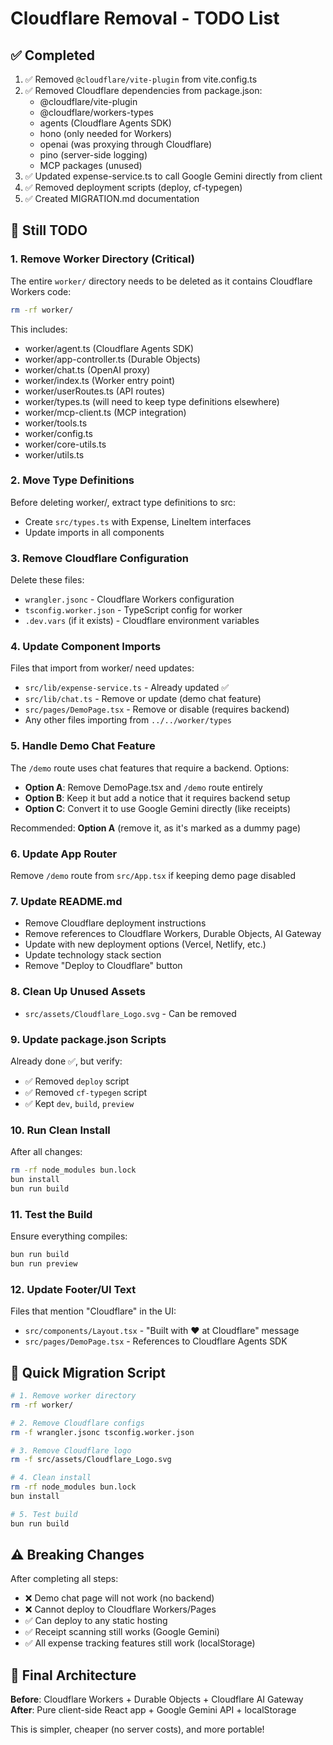 # Cloudflare Removal - TODO List

## ✅ Completed

1. ✅ Removed `@cloudflare/vite-plugin` from vite.config.ts
2. ✅ Removed Cloudflare dependencies from package.json:
   - @cloudflare/vite-plugin
   - @cloudflare/workers-types
   - agents (Cloudflare Agents SDK)
   - hono (only needed for Workers)
   - openai (was proxying through Cloudflare)
   - pino (server-side logging)
   - MCP packages (unused)
3. ✅ Updated expense-service.ts to call Google Gemini directly from client
4. ✅ Removed deployment scripts (deploy, cf-typegen)
5. ✅ Created MIGRATION.md documentation

## 🔄 Still TODO

### 1. Remove Worker Directory (Critical)
The entire `worker/` directory needs to be deleted as it contains Cloudflare Workers code:
```bash
rm -rf worker/
```

This includes:
- worker/agent.ts (Cloudflare Agents SDK)
- worker/app-controller.ts (Durable Objects)
- worker/chat.ts (OpenAI proxy)
- worker/index.ts (Worker entry point)
- worker/userRoutes.ts (API routes)
- worker/types.ts (will need to keep type definitions elsewhere)
- worker/mcp-client.ts (MCP integration)
- worker/tools.ts
- worker/config.ts
- worker/core-utils.ts
- worker/utils.ts

### 2. Move Type Definitions
Before deleting worker/, extract type definitions to src:
- Create `src/types.ts` with Expense, LineItem interfaces
- Update imports in all components

### 3. Remove Cloudflare Configuration
Delete these files:
- `wrangler.jsonc` - Cloudflare Workers configuration
- `tsconfig.worker.json` - TypeScript config for worker
- `.dev.vars` (if it exists) - Cloudflare environment variables

### 4. Update Component Imports
Files that import from worker/ need updates:
- `src/lib/expense-service.ts` - Already updated ✅
- `src/lib/chat.ts` - Remove or update (demo chat feature)
- `src/pages/DemoPage.tsx` - Remove or disable (requires backend)
- Any other files importing from `../../worker/types`

### 5. Handle Demo Chat Feature
The `/demo` route uses chat features that require a backend. Options:
- **Option A**: Remove DemoPage.tsx and `/demo` route entirely
- **Option B**: Keep it but add a notice that it requires backend setup
- **Option C**: Convert it to use Google Gemini directly (like receipts)

Recommended: **Option A** (remove it, as it's marked as a dummy page)

### 6. Update App Router
Remove `/demo` route from `src/App.tsx` if keeping demo page disabled

### 7. Update README.md
- Remove Cloudflare deployment instructions
- Remove references to Cloudflare Workers, Durable Objects, AI Gateway
- Update with new deployment options (Vercel, Netlify, etc.)
- Update technology stack section
- Remove "Deploy to Cloudflare" button

### 8. Clean Up Unused Assets
- `src/assets/Cloudflare_Logo.svg` - Can be removed

### 9. Update package.json Scripts
Already done ✅, but verify:
- ✅ Removed `deploy` script
- ✅ Removed `cf-typegen` script
- ✅ Kept `dev`, `build`, `preview`

### 10. Run Clean Install
After all changes:
```bash
rm -rf node_modules bun.lock
bun install
bun run build
```

### 11. Test the Build
Ensure everything compiles:
```bash
bun run build
bun run preview
```

### 12. Update Footer/UI Text
Files that mention "Cloudflare" in the UI:
- `src/components/Layout.tsx` - "Built with ❤️ at Cloudflare" message
- `src/pages/DemoPage.tsx` - References to Cloudflare Agents SDK

## 📝 Quick Migration Script

```bash
# 1. Remove worker directory
rm -rf worker/

# 2. Remove Cloudflare configs
rm -f wrangler.jsonc tsconfig.worker.json

# 3. Remove Cloudflare logo
rm -f src/assets/Cloudflare_Logo.svg

# 4. Clean install
rm -rf node_modules bun.lock
bun install

# 5. Test build
bun run build
```

## ⚠️ Breaking Changes

After completing all steps:
- ❌ Demo chat page will not work (no backend)
- ❌ Cannot deploy to Cloudflare Workers/Pages
- ✅ Can deploy to any static hosting
- ✅ Receipt scanning still works (Google Gemini)
- ✅ All expense tracking features still work (localStorage)

## 🎯 Final Architecture

**Before**: Cloudflare Workers + Durable Objects + Cloudflare AI Gateway  
**After**: Pure client-side React app + Google Gemini API + localStorage

This is simpler, cheaper (no server costs), and more portable!
